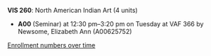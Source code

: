 **VIS 260**: North American Indian Art (4 units)

- **A00** (Seminar) at 12:30 pm–3:20 pm on Tuesday at VAF 366 by Newsome, Elizabeth Ann (A00625752)

[Enrollment numbers over time](./VIS260.tsv)
